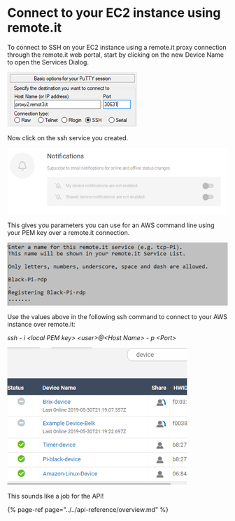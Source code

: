 # Connect to your EC2 instance using remote.it

To connect to SSH on your EC2 instance using a remote.it proxy connection through the remote.it web portal, start by clicking on the new Device Name to open the Services Dialog.

![](../../.gitbook/assets/image%20%2818%29.png)

Now click on the ssh service you created.

![](../../.gitbook/assets/image%20%28280%29.png)

This gives you parameters you can use for an AWS command line using your PEM key over a remote.it connection.

![](../../.gitbook/assets/image%20%28198%29.png)

Use the values above in the following ssh command to connect to your AWS instance over remote.it:

_ssh - i &lt;local PEM key&gt; &lt;user&gt;@&lt;Host Name&gt; - p &lt;Port&gt;_

![](../../.gitbook/assets/image%20%28388%29.png)

This sounds like a job for the API!

{% page-ref page="../../api-reference/overview.md" %}

